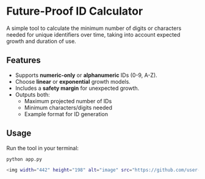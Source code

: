 # Future-Proof ID Calculator

A simple tool to calculate the minimum number of digits or characters needed for unique identifiers over time, taking into account expected growth and duration of use.

## Features

- Supports **numeric-only** or **alphanumeric** IDs (0-9, A-Z).  
- Choose **linear** or **exponential** growth models.  
- Includes a **safety margin** for unexpected growth.  
- Outputs both:
  - Maximum projected number of IDs  
  - Minimum characters/digits needed  
  - Example format for ID generation

## Usage

Run the tool in your terminal:

```bash
python app.py

<img width="442" height="198" alt="image" src="https://github.com/user-attachments/assets/5cb8270a-414b-48c2-9fd4-38c2afd7374c" />
